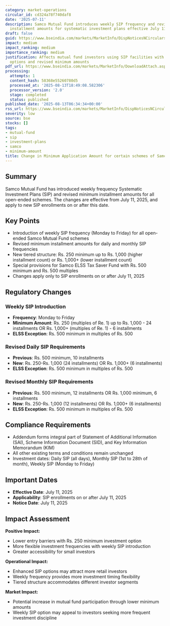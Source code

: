 ```yaml
---
category: market-operations
circular_id: cd324a78f740daf8
date: '2025-07-11'
description: Samco Mutual Fund introduces weekly SIP frequency and revises minimum
  installment amounts for systematic investment plans effective July 11, 2025.
draft: false
guid: https://www.bseindia.com/markets/MarketInfo/DispNoticesNCirculars.aspx?Noticeid={F96E9DD7-3ED0-4000-BCF6-AC627A358B5D}&noticeno=20250813-2&dt=08/13/2025&icount=2&totcount=73&flag=0
impact: medium
impact_ranking: medium
importance_ranking: medium
justification: Affects mutual fund investors using SIP facilities with new weekly
  options and revised minimum amounts
pdf_url: https://www.bseindia.com/markets/MarketInfo/DownloadAttach.aspx?id=20250813-2&attachedId=b4565380-8c97-4961-9365-052a12a6f6d8
processing:
  attempts: 1
  content_hash: 58368e55260780d5
  processed_at: '2025-08-13T18:49:08.582306'
  processor_version: '2.0'
  stage: completed
  status: published
published_date: '2025-08-13T06:34:34+00:00'
rss_url: https://www.bseindia.com/markets/MarketInfo/DispNoticesNCirculars.aspx?Noticeid={F96E9DD7-3ED0-4000-BCF6-AC627A358B5D}&noticeno=20250813-2&dt=08/13/2025&icount=2&totcount=73&flag=0
severity: low
source: bse
stocks: []
tags:
- mutual-fund
- sip
- investment-plans
- samco
- minimum-amount
title: Change in Minimum Application Amount for certain schemes of Samco Mutual Fund
---
```


## Summary

Samco Mutual Fund has introduced weekly frequency Systematic Investment Plans (SIP) and revised minimum installment amounts for all open-ended schemes. The changes are effective from July 11, 2025, and apply to new SIP enrollments on or after this date.

## Key Points

- Introduction of weekly SIP frequency (Monday to Friday) for all open-ended Samco Mutual Fund schemes
- Revised minimum installment amounts for daily and monthly SIP frequencies
- New tiered structure: Rs. 250 minimum up to Rs. 1,000 (higher installment count) or Rs. 1,000+ (lower installment count)
- Special provisions for Samco ELSS Tax Saver Fund with Rs. 500 minimum and Rs. 500 multiples
- Changes apply only to SIP enrollments on or after July 11, 2025

## Regulatory Changes

### Weekly SIP Introduction
- **Frequency**: Monday to Friday
- **Minimum Amount**: Rs. 250 (multiples of Re. 1) up to Rs. 1,000 - 24 installments OR Rs. 1,000+ (multiples of Re. 1) - 6 installments
- **ELSS Exception**: Rs. 500 minimum in multiples of Rs. 500

### Revised Daily SIP Requirements
- **Previous**: Rs. 500 minimum, 10 installments
- **New**: Rs. 250-Rs. 1,000 (24 installments) OR Rs. 1,000+ (6 installments)
- **ELSS Exception**: Rs. 500 minimum in multiples of Rs. 500

### Revised Monthly SIP Requirements
- **Previous**: Rs. 500 minimum, 12 installments OR Rs. 1,000 minimum, 6 installments
- **New**: Rs. 250-Rs. 1,000 (12 installments) OR Rs. 1,000+ (6 installments)
- **ELSS Exception**: Rs. 500 minimum in multiples of Rs. 500

## Compliance Requirements

- Addendum forms integral part of Statement of Additional Information (SAI), Scheme Information Document (SID), and Key Information Memorandum (KIM)
- All other existing terms and conditions remain unchanged
- Investment dates: Daily SIP (all days), Monthly SIP (1st to 28th of month), Weekly SIP (Monday to Friday)

## Important Dates

- **Effective Date**: July 11, 2025
- **Applicability**: SIP enrollments on or after July 11, 2025
- **Notice Date**: July 11, 2025

## Impact Assessment

**Positive Impact:**
- Lower entry barriers with Rs. 250 minimum investment option
- More flexible investment frequencies with weekly SIP introduction
- Greater accessibility for small investors

**Operational Impact:**
- Enhanced SIP options may attract more retail investors
- Weekly frequency provides more investment timing flexibility
- Tiered structure accommodates different investor segments

**Market Impact:**
- Potential increase in mutual fund participation through lower minimum amounts
- Weekly SIP option may appeal to investors seeking more frequent investment discipline